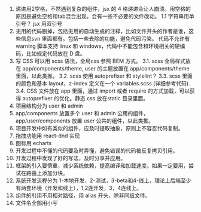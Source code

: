 1. 递进用2空格，不然遇到复杂的组件，jsx 的 4 格递进会让人崩溃。用空格的原因是避免空格和tab混合出现，会有一些不必要的文件改动。
1.1 字符串用单引号？ jsx 用双引号
2. 无用的代码删掉，包括无用的自动生成的注释，比如文件开头的作者是谁，这些信息svn 里面都有。包括一些去除的功能，避免代码污染。
  代码不允许有 warning
  脚本支持 linux 和 windows，代码中不能包含和环境相关的硬编码，比如规定代码放在 D 盘。
3. 写 CSS 可以用 scss 语法，全局css 参照 BEM 方式。
3.1. scss 全局样式放在 app/components/theme, user 的主题放置在  app/components/theme 里面，以此类推。
3.2. scss 使用 autoprefixer 和 stylelint？
3.3. scss 里面的颜色和基本 layout，z-index 定义在一个 variables.scss (详细参考代码).
3.4. CSS 文件放在 app 里面，通过 import 或者 require 的方式加载，可以获得 autoprefixer 的优化。静态 css 放在static 目录里面。
4. 项目结构分为 user 和 admin
5. app/components 放置多个 user 和 admin 公用的组件，app/user/components 放置 user 公共的组件，以此类推。
6. 项目开发中如有类似的组件，应及时提取抽象，原则上不容忍代码复制。
7. 拖拽功能用 react-dnd 实现
8. 图标用 echarts
9. 开发过程中不懂的代码要及时弄懂，避免错误的代码被反复拷贝引用。
10. 开发过程中发现了好的写法，及时分享并应用。
11. 框架的引入要慎重，减少系统依赖，提高编译和加载速度。如果一定要用，尝试在路由上添加分块。
12. 系统开发流程分为 1-本地开发，2-测试，3-beta和4-线上，理论上后端至少有两套环境（开发和线上），1,2连开发，3，4连线上。    
13. 组件的引用不用相对路径，用 alias 开头，除非同级文件。
14. 文件名全部用小写